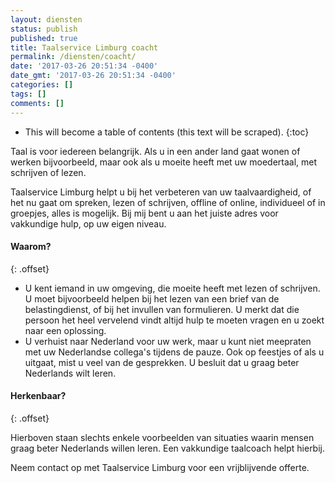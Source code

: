 ```yaml
---
layout: diensten
status: publish
published: true
title: Taalservice Limburg coacht
permalink: /diensten/coacht/
date: '2017-03-26 20:51:34 -0400'
date_gmt: '2017-03-26 20:51:34 -0400'
categories: []
tags: []
comments: []
---
```

* This will become a table of contents (this text will be scraped).
{:toc}

Taal is voor iedereen belangrijk. Als u in een ander land gaat wonen of werken bijvoorbeeld, maar ook als u moeite heeft met uw moedertaal, met schrijven of lezen.

Taalservice Limburg helpt u bij het verbeteren van uw taalvaardigheid, of het nu gaat om spreken, lezen of schrijven, offline of online, individueel of in groepjes, alles is mogelijk. Bij mij bent u aan het juiste adres voor vakkundige hulp, op uw eigen niveau.

#### Waarom?
{: .offset}

* U kent iemand in uw omgeving, die moeite heeft met lezen of schrijven. U moet bijvoorbeeld helpen bij het lezen van een brief van de belastingdienst, of bij het invullen van formulieren. U merkt dat die persoon het heel vervelend vindt altijd hulp te moeten vragen en u zoekt naar een oplossing.
* U verhuist naar Nederland voor uw werk, maar u kunt niet meepraten met uw Nederlandse collega's tijdens de pauze. Ook op feestjes of als u uitgaat, mist u veel van de gesprekken. U besluit dat u graag beter Nederlands wilt leren.

#### Herkenbaar?
{: .offset}

Hierboven staan slechts enkele voorbeelden van situaties waarin mensen graag beter Nederlands willen leren. Een vakkundige taalcoach helpt hierbij. 

Neem contact op met Taalservice Limburg voor een vrijblijvende offerte.
